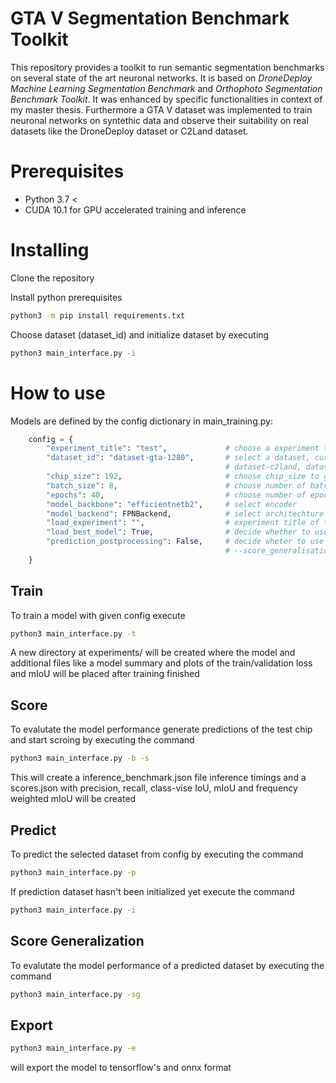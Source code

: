 # GTA V Segmentation Benchmark Toolkit

This repository provides a toolkit to run semantic segmentation benchmarks on several state of the art neuronal networks. It is based on *DroneDeploy Machine Learning Segmentation Benchmark* and *Orthophoto Segmentation Benchmark Toolkit*. It was enhanced by specific functionalities in context of my master thesis. Furthermore a GTA V dataset was implemented to train neuronal networks on syntethic data and observe their suitability on real datasets like the DroneDeploy dataset or C2Land dataset.

# Prerequisites

* Python 3.7 <
* CUDA 10.1 for GPU accelerated training and inference

# Installing
Clone the repository

Install python prerequisites
```bash
python3 -m pip install requirements.txt
```

Choose dataset (dataset_id) and initialize dataset by executing 
```bash
python3 main_interface.py -i
```

# How to use

Models are defined by the config dictionary in main_training.py:

```python
    config = {
        "experiment_title": "test",             # choose a experiment title
        "dataset_id": "dataset-gta-1280",       # select a dataset, currently supported: [dataset-gta-1280, dataset-gta-3200, 
                                                # dataset-c2land, dataset-medium, dataset-sample]
        "chip_size": 192,                       # choose chip_size to generate from images and labels
        "batch_size": 8,                        # choose number of batch_size
        "epochs": 40,                           # choose number of epochs
        "model_backbone": "efficientnetb2",     # select encoder
        "model_backend": FPNBackend,            # select architechture
        "load_experiment": "",                  # experiment title of the model to load 
        "load_best_model": True,                # decide whether to use the best or last epoch model of the loaded experiment
        "prediction_postprocessing": False,     # decide wheter to use smooth tile prediction in
                                                # --score_generalisation and --predict
    }
```

## Train

To train a model with given config execute

```bash
python3 main_interface.py -t

```

A new directory at experiments/ will be created where the model and additional files like a model summary and plots of the train/validation loss and mIoU will be placed after training finished 

## Score

To evalutate the model performance generate predictions of the test chip and start scroing by executing the command

```bash
python3 main_interface.py -b -s

```
This will create a inference_benchmark.json file inference timings and a scores.json with precision, recall, class-vise IoU, mIoU and frequency weighted mIoU will be created 

## Predict
To predict the selected dataset from config by executing the command

```bash
python3 main_interface.py -p

```

If prediction dataset hasn't been initialized yet execute the command

```bash
python3 main_interface.py -i
```

## Score Generalization
To evalutate the model performance of a predicted dataset by executing the command

```bash
python3 main_interface.py -sg

```

## Export

```bash
python3 main_interface.py -e

```

will export the model to tensorflow's and onnx format
